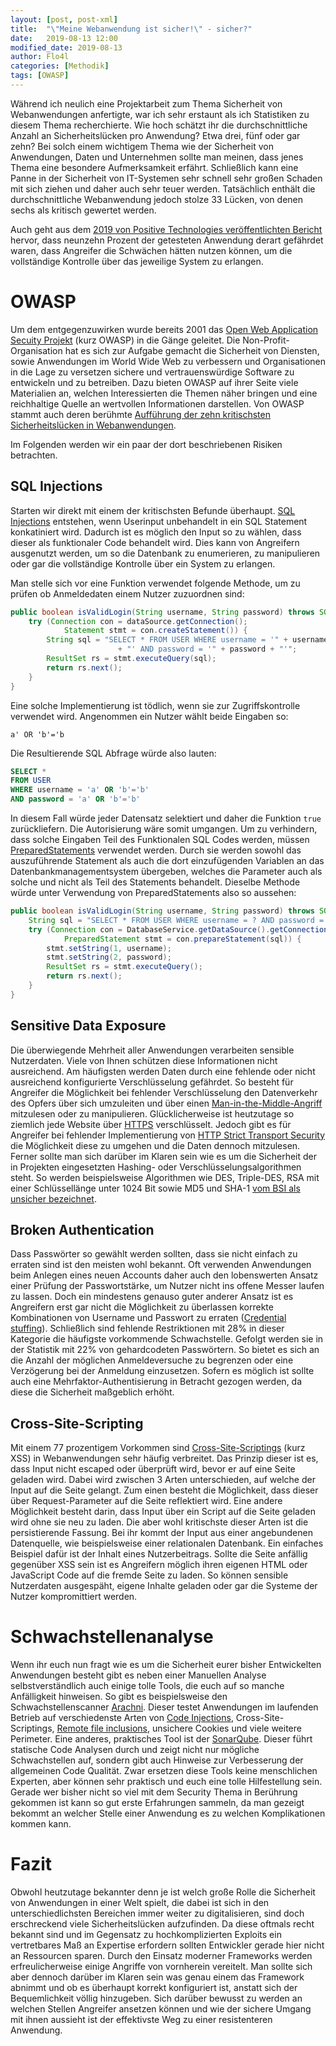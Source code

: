 ```yaml
---
layout: [post, post-xml]
title:  "\"Meine Webanwendung ist sicher!\" - sicher?"
date:   2019-08-13 12:00
modified_date: 2019-08-13
author: Flo4l
categories: [Methodik]
tags: [OWASP]
---
```

Während ich neulich eine Projektarbeit zum Thema Sicherheit von Webanwendungen anfertigte, war ich sehr erstaunt als ich Statistiken zu diesem Thema recherchierte.
Wie hoch schätzt ihr die durchschnittliche Anzahl an Sicherheitslücken pro Anwendung?
Etwa drei, fünf oder gar zehn?
Bei solch einem wichtigem Thema wie der Sicherheit von Anwendungen, Daten und Unternehmen sollte man meinen, dass jenes Thema eine besondere Aufmerksamkeit erfährt.
Schließlich kann eine Panne in der Sicherheit von IT-Systemen sehr schnell sehr großen Schaden mit sich ziehen und daher auch sehr teuer werden.
Tatsächlich enthält die durchschnittliche Webanwendung jedoch stolze 33 Lücken, von denen sechs als kritisch gewertet werden.

Auch geht aus dem [2019 von Positive Technologies veröffentlichten Bericht](https://www.ptsecurity.com/ww-en/analytics/web-application-vulnerabilities-statistics-2019/) hervor, dass neunzehn Prozent der getesteten Anwendung derart gefährdet waren, dass Angreifer die Schwächen hätten nutzen können, um die vollständige Kontrolle über das jeweilige System zu erlangen.

# OWASP
Um dem entgegenzuwirken wurde bereits 2001 das [Open Web Application Secuity Projekt](https://www.owasp.org/index.php/Main_Page) (kurz OWASP) in die Gänge geleitet.
Die Non-Profit-Organisation hat es sich zur Aufgabe gemacht die Sicherheit von Diensten, sowie Anwendungen im World Wide Web zu verbessern und Organisationen in die Lage zu versetzen sichere und vertrauenswürdige Software zu entwickeln und zu betreiben.
Dazu bieten OWASP auf ihrer Seite viele Materialien an, welchen Interessierten die Themen näher bringen und eine reichhaltige Quelle an wertvollen Informationen darstellen.
Von OWASP stammt auch deren berühmte [Aufführung der zehn kritischsten Sicherheitslücken in Webanwendungen](https://www.owasp.org/images/9/90/OWASP_Top_10-2017_de_V1.0.pdf).

Im Folgenden werden wir ein paar der dort beschriebenen Risiken betrachten.

## SQL Injections
Starten wir direkt mit einem der kritischsten Befunde überhaupt.
[SQL Injections](https://www.owasp.org/index.php/SQL_injection)  entstehen, wenn Userinput unbehandelt in ein SQL Statement konkatiniert wird.
Dadurch ist es möglich den Input so zu wählen, dass dieser als funktionaler Code behandelt wird.
Dies kann von Angreifern ausgenutzt werden, um so die Datenbank zu enumerieren, zu manipulieren oder gar die vollständige Kontrolle über ein System zu erlangen.

Man stelle sich vor eine Funktion verwendet folgende Methode, um zu prüfen ob Anmeldedaten einem Nutzer zuzuordnen sind:

```java
public boolean isValidLogin(String username, String password) throws SQLException {
    try (Connection con = dataSource.getConnection(); 
            Statement stmt = con.createStatement()) {
        String sql = "SELECT * FROM USER WHERE username = '" + username 
                        + "' AND password = '" + password + "'";
        ResultSet rs = stmt.executeQuery(sql);
        return rs.next();
    }
}
```
Eine solche Implementierung ist tödlich, wenn sie zur Zugriffskontrolle verwendet wird.
Angenommen ein Nutzer wählt beide Eingaben so:

```a' OR 'b'='b```

Die Resultierende SQL Abfrage würde also lauten:

```sql
SELECT *
FROM USER
WHERE username = 'a' OR 'b'='b'
AND password = 'a' OR 'b'='b'
```

In diesem Fall würde jeder Datensatz selektiert und daher die Funktion `true` zurückliefern.
Die Autorisierung wäre somit umgangen.
Um zu verhindern, dass solche Eingaben Teil des Funktionalen SQL Codes werden, müssen [PreparedStatements](https://docs.oracle.com/javase/7/docs/api/java/sql/PreparedStatement.html) verwendet werden.
Durch sie werden sowohl das auszuführende Statement als auch die dort einzufügenden Variablen an das Datenbankmanagementsystem übergeben, welches die Parameter auch als solche und nicht als Teil des Statements behandelt.
Dieselbe Methode würde unter Verwendung von PreparedStatements also so aussehen:

```java
public boolean isValidLogin(String username, String password) throws SQLException {
    String sql = "SELECT * FROM USER WHERE username = ? AND password = ?";
    try (Connection con = DatabaseService.getDataSource().getConnection(); 
            PreparedStatement stmt = con.prepareStatement(sql)) {
        stmt.setString(1, username);
        stmt.setString(2, password);
        ResultSet rs = stmt.executeQuery();
        return rs.next();
    }
}
```

## Sensitive Data Exposure
Die überwiegende Mehrheit aller Anwendungen verarbeiten sensible Nutzerdaten.
Viele von Ihnen schützen diese Informationen nicht ausreichend.
Am häufigsten werden Daten durch eine fehlende oder nicht ausreichend konfigurierte Verschlüsselung gefährdet.
So besteht für Angreifer die Möglichkeit bei fehlender Verschlüsselung den Datenverkehr des Opfers über sich umzuleiten und über einen [Man-in-the-Middle-Angriff](https://de.wikipedia.org/wiki/Man-in-the-middle-Angriff) mitzulesen oder zu manipulieren.
Glücklicherweise ist heutzutage so ziemlich jede Website über [HTTPS](https://de.wikipedia.org/wiki/Hypertext_Transfer_Protocol_Secure) verschlüsselt.
Jedoch gibt es für Angreifer bei fehlender Implementierung von [HTTP Strict Transport Security](https://en.wikipedia.org/wiki/HTTP_Strict_Transport_Security) die Möglichkeit diese zu umgehen und die Daten dennoch mitzulesen.
Ferner sollte man sich darüber im Klaren sein wie es um die Sicherheit der in Projekten eingesetzten Hashing- oder Verschlüsselungsalgorithmen steht.
So werden beispielsweise Algorithmen wie DES, Triple-DES, RSA mit einer Schlüssellänge unter 1024 Bit sowie MD5 und SHA-1 [vom BSI als unsicher bezeichnet](https://www.bsi.bund.de/DE/Themen/ITGrundschutz/ITGrundschutzKataloge/Inhalt/_content/g/g04/g04035.html).

## Broken Authentication
Dass Passwörter so gewählt werden sollten, dass sie nicht einfach zu erraten sind ist den meisten wohl bekannt.
Oft verwenden Anwendungen beim Anlegen eines neuen Accounts daher auch den lobenswerten Ansatz einer Prüfung der Passwortstärke, um Nutzer nicht ins offene Messer laufen zu lassen.
Doch ein mindestens genauso guter anderer Ansatz ist es Angreifern erst gar nicht die Möglichkeit zu überlassen korrekte Kombinationen von Username und Passwort zu erraten ([Credential stuffing](https://www.owasp.org/index.php/Credential_stuffing)).
Schließlich sind fehlende Restriktionen mit 28% in dieser Kategorie die häufigste vorkommende Schwachstelle.
Gefolgt werden sie in der Statistik mit 22% von gehardcodeten Passwörtern.
So bietet es sich an die Anzahl der möglichen Anmeldeversuche zu begrenzen oder eine Verzögerung bei der Anmeldung einzusetzen.
Sofern es möglich ist sollte auch eine Mehrfaktor-Authentisierung in Betracht gezogen werden, da diese die Sicherheit maßgeblich erhöht.

## Cross-Site-Scripting
Mit einem 77 prozentigem Vorkommen sind [Cross-Site-Scriptings](https://www.owasp.org/index.php/Cross-site_Scripting_(XSS)) (kurz XSS) in Webanwendungen sehr häufig verbreitet.
Das Prinzip dieser ist es, dass Input nicht escaped oder überprüft wird, bevor er auf eine Seite geladen wird.
Dabei wird zwischen 3 Arten unterschieden, auf welche der Input auf die Seite gelangt.
Zum einen besteht die Möglichkeit, dass dieser über Request-Parameter auf die Seite reflektiert wird.
Eine andere Möglichkeit besteht darin, dass Input über ein Script auf die Seite geladen wird ohne sie neu zu laden.
Die aber wohl kritischste dieser Arten ist die persistierende Fassung.
Bei ihr kommt der Input aus einer angebundenen Datenquelle, wie beispielsweise einer relationalen Datenbank.
Ein einfaches Beispiel dafür ist der Inhalt eines Nutzerbeitrags.
Sollte die Seite anfällig gegenüber XSS sein ist es Angreifern möglich ihren eigenen HTML oder JavaScript Code auf die fremde Seite zu laden.
So können sensible Nutzerdaten ausgespäht, eigene Inhalte geladen oder gar die Systeme der Nutzer kompromittiert werden.

# Schwachstellenanalyse
Wenn ihr euch nun fragt wie es um die Sicherheit eurer bisher Entwickelten Anwendungen besteht gibt es neben einer Manuellen Analyse selbstverständlich auch einige tolle Tools, die euch auf so manche Anfälligkeit hinweisen.
So gibt es beispielsweise den Schwachstellenscanner [Arachni](https://www.arachni-scanner.com/).
Dieser testet Anwendungen im laufenden Betrieb auf verschiedenste Arten von [Code Injections](https://www.owasp.org/index.php/Code_Injection), Cross-Site-Scriptings, [Remote file inclusions](http://projects.webappsec.org/w/page/13246955/Remote%20File%20Inclusion), unsichere Cookies und viele weitere Perimeter.
Eine anderes, praktisches Tool ist der [SonarQube](https://www.sonarqube.org/).
Dieser führt statische Code Analysen durch und zeigt nicht nur mögliche Schwachstellen auf, sondern gibt auch Hinweise zur Verbesserung der allgemeinen Code Qualität.
Zwar ersetzen diese Tools keine menschlichen Experten, aber können sehr praktisch und euch eine tolle Hilfestellung sein.
Gerade wer bisher nicht so viel mit dem Security Thema in Berührung gekommen ist kann so gut erste Erfahrungen sammeln, da man gezeigt bekommt an welcher Stelle einer Anwendung es zu welchen Komplikationen kommen kann.

# Fazit
Obwohl heutzutage bekannter denn je ist welch große Rolle die Sicherheit von Anwendungen in einer Welt spielt, die dabei ist sich in den unterschiedlichsten Bereichen immer weiter zu digitalisieren, sind doch erschreckend viele Sicherheitslücken aufzufinden.
Da diese oftmals recht bekannt sind und im Gegensatz zu hochkomplizierten Exploits ein vertretbares Maß an Expertise erfordern sollten Entwickler gerade hier nicht an Ressourcen sparen.
Durch den Einsatz moderner Frameworks werden erfreulicherweise einige Angriffe von vornherein vereitelt.
Man sollte sich aber dennoch darüber im Klaren sein was genau einem das Framework abnimmt und ob es überhaupt korrekt konfiguriert ist, anstatt sich der Bequemlichkeit völlig hinzugeben.
Sich darüber bewusst zu werden an welchen Stellen Angreifer ansetzen können und wie der sichere Umgang mit ihnen aussieht ist der effektivste Weg zu einer resistenteren Anwendung.
